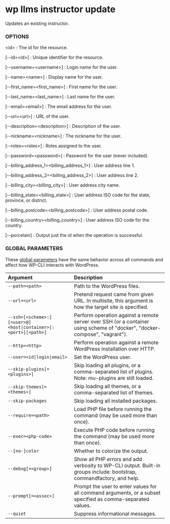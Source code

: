 # wp llms instructor update

Updates an existing instructor.

### OPTIONS

&lt;id&gt;
: The id for the resource.

[\--id=&lt;id&gt;]
: Unique identifier for the resource.

[\--username=&lt;username&gt;]
: Login name for the user.

[\--name=&lt;name&gt;]
: Display name for the user.

[\--first_name=&lt;first_name&gt;]
: First name for the user.

[\--last_name=&lt;last_name&gt;]
: Last name for the user.

[\--email=&lt;email&gt;]
: The email address for the user.

[\--url=&lt;url&gt;]
: URL of the user.

[\--description=&lt;description&gt;]
: Description of the user.

[\--nickname=&lt;nickname&gt;]
: The nickname for the user.

[\--roles=&lt;roles&gt;]
: Roles assigned to the user.

[\--password=&lt;password&gt;]
: Password for the user (never included).

[\--billing_address_1=&lt;billing_address_1&gt;]
: User address line 1.

[\--billing_address_2=&lt;billing_address_2&gt;]
: User address line 2.

[\--billing_city=&lt;billing_city&gt;]
: User address city name.

[\--billing_state=&lt;billing_state&gt;]
: User address ISO code for the state, province, or district.

[\--billing_postcode=&lt;billing_postcode&gt;]
: User address postal code.

[\--billing_country=&lt;billing_country&gt;]
: User address ISO code for the country.

[\--porcelain]
: Output just the id when the operation is successful.

### GLOBAL PARAMETERS

These [global parameters](https://make.wordpress.org/cli/handbook/config/) have the same behavior across all commands and affect how WP-CLI interacts with WordPress.

| **Argument**    | **Description**              |
|:----------------|:-----------------------------|
| `--path=<path>` | Path to the WordPress files. |
| `--url=<url>` | Pretend request came from given URL. In multisite, this argument is how the target site is specified. |
| `--ssh=[<scheme>:][<user>@]<host\|container>[:<port>][<path>]` | Perform operation against a remote server over SSH (or a container using scheme of "docker", "docker-compose", "vagrant"). |
| `--http=<http>` | Perform operation against a remote WordPress installation over HTTP. |
| `--user=<id\|login\|email>` | Set the WordPress user. |
| `--skip-plugins[=<plugins>]` | Skip loading all plugins, or a comma-separated list of plugins. Note: mu-plugins are still loaded. |
| `--skip-themes[=<themes>]` | Skip loading all themes, or a comma-separated list of themes. |
| `--skip-packages` | Skip loading all installed packages. |
| `--require=<path>` | Load PHP file before running the command (may be used more than once). |
| `--exec=<php-code>` | Execute PHP code before running the command (may be used more than once). |
| `--[no-]color` | Whether to colorize the output. |
| `--debug[=<group>]` | Show all PHP errors and add verbosity to WP-CLI output. Built-in groups include: bootstrap, commandfactory, and help. |
| `--prompt[=<assoc>]` | Prompt the user to enter values for all command arguments, or a subset specified as comma-separated values. |
| `--quiet` | Suppress informational messages. |

